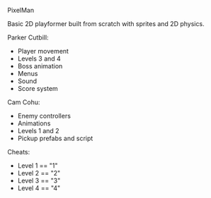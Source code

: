 PixelMan

Basic 2D playformer built from scratch with sprites and 2D physics.

Parker Cutbill:
- Player movement
- Levels 3 and 4
- Boss animation
- Menus
- Sound
- Score system

Cam Cohu:
- Enemy controllers
- Animations
- Levels 1 and 2
- Pickup prefabs and script

Cheats:
- Level 1 == "1"
- Level 2 == "2"
- Level 3 == "3"
- Level 4 == "4"

